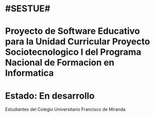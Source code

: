 #SESTUE#
========
Proyecto de Software Educativo para la Unidad Curricular Proyecto Sociotecnologico I del Programa Nacional de Formacion en Informatica
======================================================================================================================================
Estado: En desarrollo
=========================
Estudiantes del Colegio Universitario Francisco de Miranda
